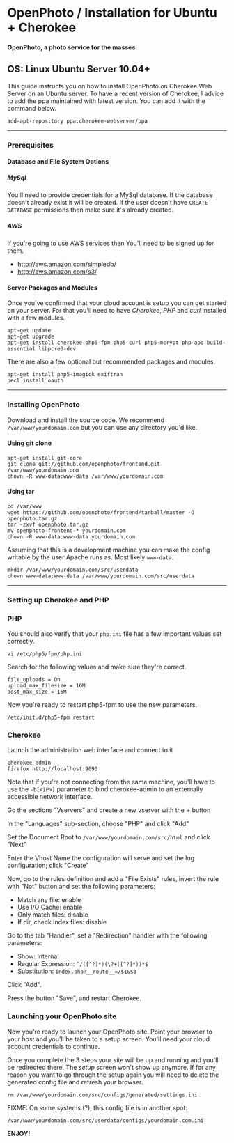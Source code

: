 OpenPhoto / Installation for Ubuntu + Cherokee
=======================
#### OpenPhoto, a photo service for the masses

## OS: Linux Ubuntu Server 10.04+

This guide instructs you on how to install OpenPhoto on Cherokee Web Server on an Ubuntu server.
To have a recent version of Cherokee, I advice to add the ppa maintained with latest version. You can add it with the command below.

    add-apt-repository ppa:cherokee-webserver/ppa

----------------------------------------

### Prerequisites

#### Database and File System Options

##### MySql 
You'll need to provide credentials for a MySql database. If the database doesn't already exist it will be created. If the user doesn't have `CREATE DATABASE` permissions then make sure it's already created.

##### AWS
If you're going to use AWS services then You'll need to be signed up for them.

* http://aws.amazon.com/simpledb/
* http://aws.amazon.com/s3/

#### Server Packages and Modules
Once you've confirmed that your cloud account is setup you can get started on your server. For that you'll need to have _Cherokee_, _PHP_ and _curl_ installed with a few modules.

    apt-get update
    apt-get upgrade
    apt-get install cherokee php5-fpm php5-curl php5-mcrypt php-apc build-essential libpcre3-dev

There are also a few optional but recommended packages and modules.

    apt-get install php5-imagick exiftran
    pecl install oauth

----------------------------------------

### Installing OpenPhoto

Download and install the source code. We recommend `/var/www/yourdomain.com` but you can use any directory you'd like.

#### Using git clone

    apt-get install git-core
    git clone git://github.com/openphoto/frontend.git /var/www/yourdomain.com
    chown -R www-data:www-data /var/www/yourdomain.com

#### Using tar

    cd /var/www
    wget https://github.com/openphoto/frontend/tarball/master -O openphoto.tar.gz
    tar -zxvf openphoto.tar.gz
    mv openphoto-frontend-* yourdomain.com
    chown -R www-data:www-data yourdomain.com

Assuming that this is a development machine you can make the config writable by the user Apache runs as. Most likely `www-data`.

    mkdir /var/www/yourdomain.com/src/userdata
    chown www-data:www-data /var/www/yourdomain.com/src/userdata

----------------------------------------

### Setting up Cherokee and PHP

### PHP

You should also verify that your `php.ini` file has a few important values set correctly.

    vi /etc/php5/fpm/php.ini

Search for the following values and make sure they're correct.

    file_uploads = On
    upload_max_filesize = 16M
    post_max_size = 16M

Now you're ready to restart php5-fpm to use the new parameters.

    /etc/init.d/php5-fpm restart

### Cherokee

Launch the administration web interface and connect to it

    cherokee-admin
    firefox http://localhost:9090

Note that if you're not connecting from the same machine, you'll have to use the `-b[<IP>]` parameter to bind cherokee-admin to an externally accessible network interface.

Go the sections "Vservers" and create a new vserver with the + button

In the "Languages" sub-section, choose "PHP" and click "Add"

Set the Document Root to `/var/www/yourdomain.com/src/html` and click "Next"

Enter the Vhost Name the configuration will serve and set the log configuration; click "Create"

Now, go to the rules definition and add a "File Exists" rules, invert the rule with "Not" button and set the following parameters:

* Match any file: enable
* Use I/O Cache: enable
* Only match files: disable
* If dir, check Index files: disable

Go to the tab "Handler", set a "Redirection" handler with the following parameters:

* Show: Internal
* Regular Expression: `^/([^?]*)(\?+([^?]*))*$`
* Substitution: `index.php?__route__=/$1&$3`

Click "Add".

Press the button "Save", and restart Cherokee.

### Launching your OpenPhoto site

Now you're ready to launch your OpenPhoto site. Point your browser to your host and you'll be taken to a setup screen. You'll need your cloud account credentials to continue.

Once you complete the 3 steps your site will be up and running and you'll be redirected there. The _setup_ screen won't show up anymore. If for any reason you want to go through the setup again you will need to delete the generated config file and refresh your browser.

    rm /var/www/yourdomain.com/src/configs/generated/settings.ini

FIXME: On some systems (?), this config file is in another spot:

    /var/www/yourdomain.com/src/userdata/configs/yourdomain.com.ini

**ENJOY!**
